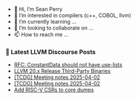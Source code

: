 - 👋 Hi, I’m Sean Perry
- 👀 I’m interested in compilers (c++, COBOL, llvm)
- 🌱 I’m currently learning ...
- 💞️ I’m looking to collaborate on ...
- 📫 How to reach me ...

<!---
s66perry/s66perry is a ✨ special ✨ repository because its `README.md` (this file) appears on your GitHub profile.
You can click the Preview link to take a look at your changes.
--->
### 📕 Latest LLVM Discourse Posts

<!-- DISCOURSE-LLVM:START -->
- [RFC: ConstantData should not have use-lists](https://discourse.llvm.org/t/rfc-constantdata-should-not-have-use-lists/42606#post_8)
- [LLVM 20.x Release Third-Party Binaries](https://discourse.llvm.org/t/llvm-20-x-release-third-party-binaries/84366#post_18)
- [[TCDG] Meeting notes 2025-04-02](https://discourse.llvm.org/t/tcdg-meeting-notes-2025-04-02/85659#post_3)
- [[TCDG] Meeting notes 2025-04-02](https://discourse.llvm.org/t/tcdg-meeting-notes-2025-04-02/85659#post_2)
- [Add RISC-V CSRs to core dumps](https://discourse.llvm.org/t/add-risc-v-csrs-to-core-dumps/84348#post_8)
<!-- DISCOURSE-LLVM:END -->
